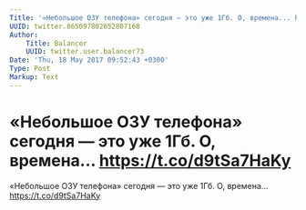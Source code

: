 ```yaml
---
Title: '«Небольшое ОЗУ телефона» сегодня — это уже 1Гб. О, времена... https://t.co/d9tSa7HaKy'
UUID: twitter.865097802652807168
Author:
    Title: Balancer
    UUID: twitter.user.balancer73
Date: 'Thu, 18 May 2017 09:52:43 +0300'
Type: Post
Markup: Text
---
```


# «Небольшое ОЗУ телефона» сегодня — это уже 1Гб. О, времена... https://t.co/d9tSa7HaKy

«Небольшое ОЗУ телефона» сегодня — это уже 1Гб. О,
времена... https://t.co/d9tSa7HaKy